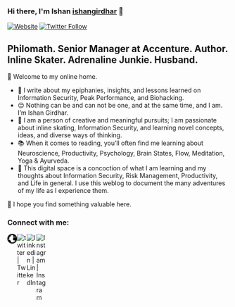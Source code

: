 ### Hi there, I'm Ishan [ishangirdhar][website] 👋 

[![Website](https://img.shields.io/badge/www.ishangirdhar.com-Online-green)](https://www.ishangirdhar.com)
[![Twitter Follow](https://img.shields.io/twitter/follow/ishangirdhar?color=1DA1F2&logo=twitter&style=for-the-badge)](https://twitter.com/intent/follow?original_referer=https%3A%2F%2Fgithub.com%ishangirdhar&screen_name=ishangirdhar)


## Philomath. Senior Manager at Accenture. Author. Inline Skater. Adrenaline Junkie. Husband. 


🏡 Welcome to my online home.

- 🧠 I write about my epiphanies, insights, and lessons learned on Information Security, Peak Performance, and Biohacking.
- 😌 Nothing can be and can not be one, and at the same time, and I am. I’m Ishan Girdhar.
- 🥳 I am a person of creative and meaningful pursuits; I am passionate about inline skating, Information Security, and learning novel concepts, ideas, and diverse ways of thinking.
- 📚 When it comes to reading, you’ll often find me learning about Neuroscience, Productivity, Psychology, Brain States, Flow, Meditation, Yoga & Ayurveda.
- 💭 This digital space is a concoction of what I am learning and my thoughts about Information Security, Risk Management, Productivity, and Life in general. I use this weblog to document the many adventures of my life as I experience them.

🤝 I hope you find something valuable here.

### Connect with me:

[<img align="left" alt="ishangirdhar.com" width="22px" src="https://raw.githubusercontent.com/iconic/open-iconic/master/svg/globe.svg" />][website]
[<img align="left" alt="twitter | Twitter" width="22px" src="https://cdn.jsdelivr.net/npm/simple-icons@v3/icons/twitter.svg" />][twitter]
[<img align="left" alt="linkedin | LinkedIn" width="22px" src="https://cdn.jsdelivr.net/npm/simple-icons@v3/icons/linkedin.svg" />][linkedin]
[<img align="left" alt="Instagram | Instagram" width="22px" src="https://cdn.jsdelivr.net/npm/simple-icons@v3/icons/instagram.svg" />][instagram]

<br />

[website]: https://www.ishangirdhar.com
[twitter]: https://twitter.com/ishangirdhar
[instagram]: https://instagram.com/ishan.girdhar
[linkedin]: https://linkedin.com/in/ishangirdhar

